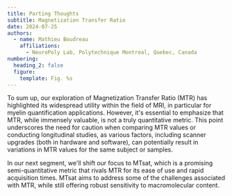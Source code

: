 ```yaml
---
title: Parting Thoughts
subtitle: Magnetization Transfer Ratio
date: 2024-07-25
authors:
  - name: Mathieu Boudreau
    affiliations:
      - NeuroPoly Lab, Polytechnique Montreal, Quebec, Canada
numbering:
  heading_2: false
  figure:
    template: Fig. %s
---
```


To sum up, our exploration of Magnetization Transfer Ratio (MTR) has highlighted its widespread utility within the field of MRI, in particular for myelin quantification applications. However, it's essential to emphasize that MTR, while immensely valuable, is not a truly quantitative metric. This point underscores the need for caution when comparing MTR values or conducting longitudinal studies, as various factors, including scanner upgrades (both in hardware and software), can potentially result in variations in MTR values for the same subject or samples.

In our next segment, we'll shift our focus to MTsat, which is a promising semi-quantitative metric that rivals MTR for its ease of use and rapid acquisition times. MTsat aims to address some of the challenges associated with MTR, while still offering robust sensitivity to macromolecular content.
